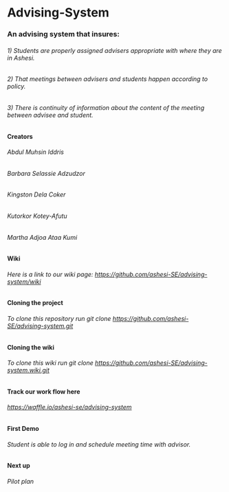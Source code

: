 Advising-System
===============

### An advising system that insures: 
###### 1) Students are properly assigned advisers appropriate with where they are in Ashesi.  
###### 2) That meetings between advisers and students happen according to policy.
###### 3) There is continuity of information about the content of the meeting between advisee and student.


#### Creators
###### Abdul Muhsin Iddris 
###### Barbara Selassie Adzudzor 
###### Kingston Dela Coker 
###### Kutorkor Kotey-Afutu 
###### Martha Adjoa Ataa Kumi 


#### Wiki
###### Here is a link to our wiki page: https://github.com/ashesi-SE/advising-system/wiki


#### Cloning the project
###### To clone this repository run git clone https://github.com/ashesi-SE/advising-system.git


#### Cloning the wiki
###### To clone this wiki run git clone https://github.com/ashesi-SE/advising-system.wiki.git


#### Track our work flow here
###### https://waffle.io/ashesi-se/advising-system

#### First Demo
###### Student is able to log in and schedule meeting time with advisor.

#### Next up
###### Pilot plan